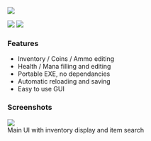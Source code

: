 ![](https://i.imgur.com/5B977EX.png)

![](https://img.shields.io/github/downloads/Nymda/WinTerrEdit/total?style=flat-square) ![](https://img.shields.io/github/v/release/Nymda/WinTerrEdit?style=flat-square)


### Features
- Inventory / Coins / Ammo editing
- Health / Mana filling and editing
- Portable EXE, no dependancies
- Automatic reloading and saving
- Easy to use GUI

### Screenshots
![](https://i.imgur.com/EMfdAaV.png)    
Main UI with inventory display and item search
